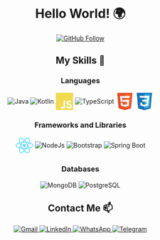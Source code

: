 <div align="center">
  <h1>Hello World! 🌍</h1>

  <a href="https://github.com/devmnl">
    <img src="https://img.shields.io/github/followers/devmnl?label=Follow&style=social" alt="GitHub Follow">
  </a>

  <h2>My Skills 🎯</h2>

  <h3>Languages</h3>
  <div style="display: inline_block;">
    <img align="center" alt="Java" height="40" width="40" src="https://cdn.jsdelivr.net/gh/devicons/devicon/icons/java/java-original.svg">
    <img align="center" alt="Kotlin" height="40" width="40" src="https://cdn.jsdelivr.net/gh/devicons/devicon/icons/kotlin/kotlin-original.svg">
    <img align="center" alt="JavaScript" height="40" width="40" src="https://raw.githubusercontent.com/devicons/devicon/master/icons/javascript/javascript-plain.svg">
    <img align="center" alt="TypeScript" height="40" width="40" src="https://cdn.jsdelivr.net/gh/devicons/devicon/icons/typescript/typescript-original.svg">
    <img align="center" alt="HTML" height="40" width="40" src="https://raw.githubusercontent.com/devicons/devicon/master/icons/html5/html5-original.svg">
    <img align="center" alt="CSS" height="40" width="40" src="https://raw.githubusercontent.com/devicons/devicon/master/icons/css3/css3-original.svg">
  </div>

  <h3>Frameworks and Libraries</h3>
  <div style="display: inline_block;">
    <img align="center" alt="React" height="40" width="40" src="https://raw.githubusercontent.com/devicons/devicon/master/icons/react/react-original.svg">
    <img align="center" alt="NodeJs" height="40" width="40" src="https://cdn.jsdelivr.net/gh/devicons/devicon/icons/nodejs/nodejs-plain.svg">
    <img align="center" alt="Bootstrap" height="40" width="40" src="https://cdn.jsdelivr.net/gh/devicons/devicon/icons/bootstrap/bootstrap-original.svg">
    <img align="center" alt="Spring Boot" height="40" width="40" src="https://cdn.jsdelivr.net/gh/devicons/devicon/icons/spring/spring-original.svg">
  </div>

  <h3>Databases</h3>
  <div style="display: inline_block;">
    <img align="center" alt="MongoDB" height="40" width="40" src="https://cdn.jsdelivr.net/gh/devicons/devicon/icons/mongodb/mongodb-original.svg">
    <img align="center" alt="PostgreSQL" height="40" width="40" src="https://cdn.jsdelivr.net/gh/devicons/devicon/icons/postgresql/postgresql-original.svg">
  </div>

  <h2>Contact Me 📫</h2>

  <div>
    <a href="https://meu-linktree-chi.vercel.app/" target="_blank">
      <img src="https://img.shields.io/badge/-Gmail-%23333?style=for-the-badge&logo=gmail&logoColor=white" alt="Gmail">
    </a>
    <a href="https://www.linkedin.com/in/manoel-franco-fernandes-neto-6260a0281/" target="_blank">
      <img src="https://img.shields.io/badge/-LinkedIn-%230077B5?style=for-the-badge&logo=linkedin&logoColor=white" alt="LinkedIn">
    </a>
    <a href="https://wa.me/+5511932590460" target="_blank">
      <img src="https://img.shields.io/badge/-WhatsApp-%25D366?style=for-the-badge&logo=whatsapp&logoColor=white" alt="WhatsApp">
    </a>
    <a href="https://t.me/+5511932590460" target="_blank">
      <img src="https://img.shields.io/badge/-Telegram-%2300B2EE?style=for-the-badge&logo=telegram&logoColor=white" alt="Telegram">
  </div>

</div>





